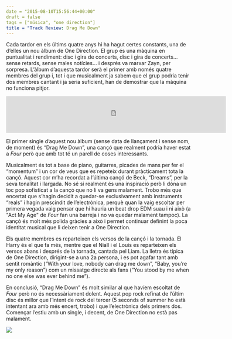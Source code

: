 ```yaml
---
date = "2015-08-10T15:56:44+00:00"
draft = false
tags = ["música", "one direction"]
title = "Track Review: Drag Me Down"
---
```


Cada tardor en els &uacute;ltims quatre anys hi ha hagut certes constants, una de d&rsquo;elles un nou &agrave;lbum de One Direction. El grup &eacute;s una m&agrave;quina en puntualitat i rendiment: disc i gira de concerts, disc i gira de concerts&hellip; sense retards, sense males not&iacute;cies&hellip; i despr&eacute;s va marxar Zayn, per sorpresa. L&rsquo;&agrave;lbum d&rsquo;aquesta tardor ser&agrave; el primer amb nom&eacute;s quatre membres del grup i, tot i que musicalment ja sabem que el grup podria tenir dos membres cantant i ja seria suficient, han de demostrar que la m&agrave;quina no funciona pitjor.

<!-- more -->

<iframe src="https://embed.spotify.com/?uri=spotify%3Atrack%3A70OTIpw8x8UXUsuCHW9i1i" width="600" height="100" frameborder="0" allowtransparency="true"></iframe>

El primer single d&rsquo;aquest nou &agrave;lbum (sense data de llan&ccedil;ament i sense nom, de moment) &eacute;s &ldquo;Drag Me Down&rdquo;, una can&ccedil;&oacute; que realment podria haver estat a *Four* per&ograve; que amb tot t&eacute; un parell de coses interessants.

Musicalment &eacute;s tot a base de piano, guitarres, picades de mans per fer el &ldquo;momentum&rdquo; i un cor de veus que es repeteix durant pr&agrave;cticament tota la can&ccedil;&oacute;. Aquest cor m&rsquo;ha recordat a l&rsquo;&uacute;ltima can&ccedil;&oacute; de Beck, &ldquo;Dreams&rdquo;, per la seva tonalitat i llargada. No s&eacute; si realment &eacute;s una inspiraci&oacute; per&ograve; li d&oacute;na un toc pop sofisticat a la can&ccedil;&oacute; que no li va gens malament. Trobo m&eacute;s que encertat que s&rsquo;hagin decidit a quedar-se exclusivament amb instruments &ldquo;reals&rdquo; i hagin prescindit de l&rsquo;electr&ograve;nica, perqu&egrave; quan la vaig escoltar per primera vegada vaig pensar que hi hauria un beat drop EDM suau i ni aix&ograve; (a "Act My Age" de *Four* fan una barreja i no va quedar malament tampoc). La can&ccedil;&oacute; &eacute;s molt m&eacute;s polida gr&agrave;cies a aix&ograve; i permet continuar definint la poca identitat musical que li deixen tenir a One Direction.

Els quatre membres es reparteixen els versos de la can&ccedil;&oacute; i la tornada. El Harry &eacute;s el que fa m&eacute;s, mentre que el Niall i el Louis es reparteixen els versos abans i despr&eacute;s de la tornada, cantada pel Liam. La lletra &eacute;s t&iacute;pica de One Direction, dirigint-se a una 2a persona, i es pot agafar tant amb sentit rom&agrave;ntic (&ldquo;With your love, nobody can drag me down&rdquo;, &ldquo;Baby, you&rsquo;re my only reason&rdquo;) com un missatge directe als fans (&ldquo;You stood by me when no one else was ever behind me&rdquo;). 

En conclusi&oacute;, &ldquo;Drag Me Down&rdquo; &eacute;s molt similar al que hav&iacute;em escoltat de *Four* per&ograve; no &eacute;s necess&agrave;riament dolent. Aquest pop rock refinat de l&rsquo;&uacute;ltim disc &eacute;s millor que l&rsquo;intent de rock del tercer (5 seconds of summer ho est&agrave; intentant ara amb m&eacute;s encert, trobo) i que l&rsquo;electr&ograve;nica dels primers dos. Comen&ccedil;ar l&rsquo;estiu amb un single, i decent, de One Direction no est&agrave; pas malament.

<img id="splashFade" src="https://41.media.tumblr.com/a83d2ee2fdb7efdd005877d3b8b4e626/tumblr_nsvix7RHGx1u00ofno1_1280.jpg">